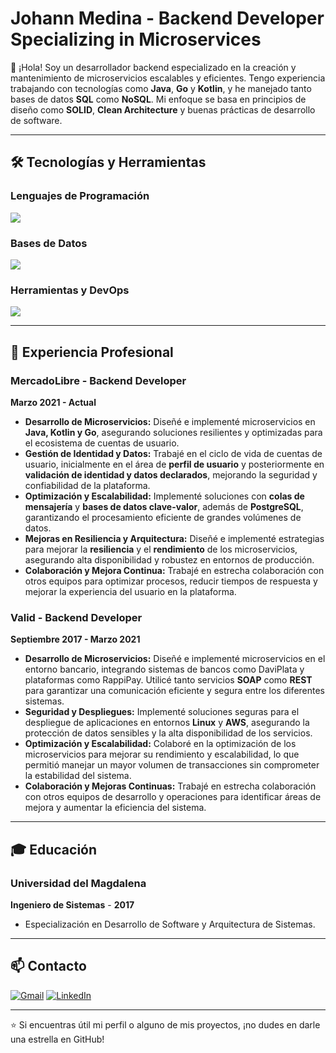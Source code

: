 # Johann Medina - Backend Developer Specializing in Microservices

👋 ¡Hola! Soy un desarrollador backend especializado en la creación y mantenimiento de microservicios escalables y eficientes. Tengo experiencia trabajando con tecnologías como **Java**, **Go** y **Kotlin**, y he manejado tanto bases de datos **SQL** como **NoSQL**. Mi enfoque se basa en principios de diseño como **SOLID**, **Clean Architecture** y buenas prácticas de desarrollo de software.

---

## 🛠️ Tecnologías y Herramientas  

### Lenguajes de Programación  
<p>
  <img src="https://skillicons.dev/icons?i=java,go,kotlin" />
</p>

### Bases de Datos  
<p>
  <img src="https://skillicons.dev/icons?i=mysql,postgres,mongodb,redis" />
</p>

### Herramientas y DevOps  
<p>
  <img src="https://skillicons.dev/icons?i=git,github,docker,kubernetes,linux,jenkins" />
</p>

---

## 💼 Experiencia Profesional  

### MercadoLibre - Backend Developer  
**Marzo 2021 - Actual**  

- **Desarrollo de Microservicios:** Diseñé e implementé microservicios en **Java, Kotlin y Go**, asegurando soluciones resilientes y optimizadas para el ecosistema de cuentas de usuario.  
- **Gestión de Identidad y Datos:** Trabajé en el ciclo de vida de cuentas de usuario, inicialmente en el área de **perfil de usuario** y posteriormente en **validación de identidad y datos declarados**, mejorando la seguridad y confiabilidad de la plataforma.  
- **Optimización y Escalabilidad:** Implementé soluciones con **colas de mensajería** y **bases de datos clave-valor**, además de **PostgreSQL**, garantizando el procesamiento eficiente de grandes volúmenes de datos.  
- **Mejoras en Resiliencia y Arquitectura:** Diseñé e implementé estrategias para mejorar la **resiliencia** y el **rendimiento** de los microservicios, asegurando alta disponibilidad y robustez en entornos de producción.  
- **Colaboración y Mejora Continua:** Trabajé en estrecha colaboración con otros equipos para optimizar procesos, reducir tiempos de respuesta y mejorar la experiencia del usuario en la plataforma.  

### Valid - Backend Developer  
**Septiembre 2017 - Marzo 2021**  

- **Desarrollo de Microservicios:** Diseñé e implementé microservicios en el entorno bancario, integrando sistemas de bancos como DaviPlata y plataformas como RappiPay. Utilicé tanto servicios **SOAP** como **REST** para garantizar una comunicación eficiente y segura entre los diferentes sistemas.  
- **Seguridad y Despliegues:** Implementé soluciones seguras para el despliegue de aplicaciones en entornos **Linux** y **AWS**, asegurando la protección de datos sensibles y la alta disponibilidad de los servicios.  
- **Optimización y Escalabilidad:** Colaboré en la optimización de los microservicios para mejorar su rendimiento y escalabilidad, lo que permitió manejar un mayor volumen de transacciones sin comprometer la estabilidad del sistema.  
- **Colaboración y Mejoras Continuas:** Trabajé en estrecha colaboración con otros equipos de desarrollo y operaciones para identificar áreas de mejora y aumentar la eficiencia del sistema.  

---

## 🎓 Educación  

### Universidad del Magdalena  
**Ingeniero de Sistemas** - **2017**  
- Especialización en Desarrollo de Software y Arquitectura de Sistemas.  

---

## 📫 Contacto  

[![Gmail](https://img.shields.io/badge/Gmail-D14836?style=for-the-badge&logo=gmail&logoColor=white)](mailto:johann.medinaco@gmail.com)  [![LinkedIn](https://img.shields.io/badge/LinkedIn-0077B5?style=for-the-badge&logo=linkedin&logoColor=white)](https://www.linkedin.com/in/medina-johann/)  


---

⭐️ Si encuentras útil mi perfil o alguno de mis proyectos, ¡no dudes en darle una estrella en GitHub!  
